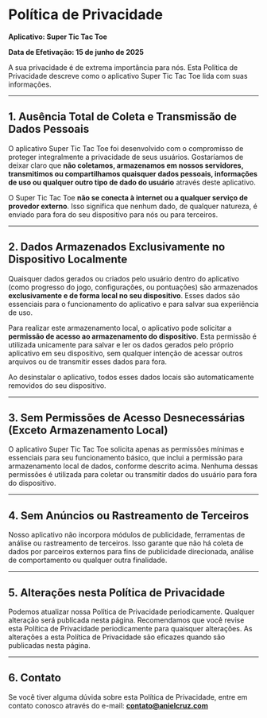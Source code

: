 # Política de Privacidade

**Aplicativo: Super Tic Tac Toe**

**Data de Efetivação: 15 de junho de 2025**

A sua privacidade é de extrema importância para nós. Esta Política de Privacidade descreve como o aplicativo Super Tic Tac Toe lida com suas informações.

---

## 1. Ausência Total de Coleta e Transmissão de Dados Pessoais

O aplicativo Super Tic Tac Toe foi desenvolvido com o compromisso de proteger integralmente a privacidade de seus usuários. Gostaríamos de deixar claro que **não coletamos, armazenamos em nossos servidores, transmitimos ou compartilhamos quaisquer dados pessoais, informações de uso ou qualquer outro tipo de dado do usuário** através deste aplicativo.

O Super Tic Tac Toe **não se conecta à internet ou a qualquer serviço de provedor externo**. Isso significa que nenhum dado, de qualquer natureza, é enviado para fora do seu dispositivo para nós ou para terceiros.

---

## 2. Dados Armazenados Exclusivamente no Dispositivo Localmente

Quaisquer dados gerados ou criados pelo usuário dentro do aplicativo (como progresso do jogo, configurações, ou pontuações) são armazenados **exclusivamente e de forma local no seu dispositivo**. Esses dados são essenciais para o funcionamento do aplicativo e para salvar sua experiência de uso.

Para realizar este armazenamento local, o aplicativo pode solicitar a **permissão de acesso ao armazenamento do dispositivo**. Esta permissão é utilizada unicamente para salvar e ler os dados gerados pelo próprio aplicativo em seu dispositivo, sem qualquer intenção de acessar outros arquivos ou de transmitir esses dados para fora.

Ao desinstalar o aplicativo, todos esses dados locais são automaticamente removidos do seu dispositivo.

---

## 3. Sem Permissões de Acesso Desnecessárias (Exceto Armazenamento Local)

O aplicativo Super Tic Tac Toe solicita apenas as permissões mínimas e essenciais para seu funcionamento básico, que inclui a permissão para armazenamento local de dados, conforme descrito acima. Nenhuma dessas permissões é utilizada para coletar ou transmitir dados do usuário para fora do dispositivo.

---

## 4. Sem Anúncios ou Rastreamento de Terceiros

Nosso aplicativo não incorpora módulos de publicidade, ferramentas de análise ou rastreamento de terceiros. Isso garante que não há coleta de dados por parceiros externos para fins de publicidade direcionada, análise de comportamento ou qualquer outra finalidade.

---

## 5. Alterações nesta Política de Privacidade

Podemos atualizar nossa Política de Privacidade periodicamente. Qualquer alteração será publicada nesta página. Recomendamos que você revise esta Política de Privacidade periodicamente para quaisquer alterações. As alterações a esta Política de Privacidade são eficazes quando são publicadas nesta página.

---

## 6. Contato

Se você tiver alguma dúvida sobre esta Política de Privacidade, entre em contato conosco através do e-mail: **contato@anielcruz.com**
